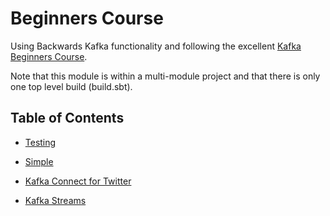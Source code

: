 # Beginners Course

Using Backwards Kafka functionality and following the excellent [Kafka Beginners Course](https://www.udemy.com/apache-kafka/learn/v4/overview).

Note that this module is within a multi-module project and that there is only one top level build (build.sbt).

## Table of Contents

- [Testing](docs/testing.md)

- [Simple](docs/simple.md)

- [Kafka Connect for Twitter](docs/twitter-kafka-connect.md)

- [Kafka Streams](docs/kafka-streams.md)